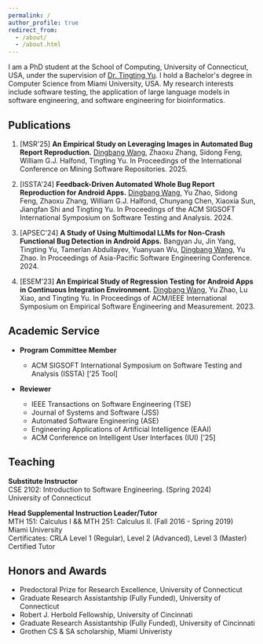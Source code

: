 ```yaml
---
permalink: /
author_profile: true
redirect_from: 
  - /about/
  - /about.html
---
```


I am a PhD student at the School of Computing, University of Connecticut, USA, under the supervision of [Dr. Tingting Yu](https://tingting-yu.scholar.uconn.edu). I hold a Bachelor's degree in Computer Science from Miami University, USA. My research interests include software testing,  the application of large language models in software engineering, and software engineering for bioinformatics.

## Publications
1. [MSR'25] **An Empirical Study on Leveraging Images in Automated Bug Report Reproduction.** <ins>Dingbang Wang</ins>, Zhaoxu Zhang, Sidong Feng, William G.J. Halfond, Tingting Yu.  In Proceedings of the International Conference on Mining Software Repositories. 2025.
   
2. [ISSTA'24] **Feedback-Driven Automated Whole Bug Report Reproduction for Android Apps.** <ins>Dingbang Wang</ins>, Yu Zhao, Sidong Feng, Zhaoxu Zhang, William G.J. Halfond, Chunyang Chen, Xiaoxia Sun, Jiangfan Shi and Tingting Yu. In Proceedings of the ACM SIGSOFT International Symposium on Software Testing and Analysis. 2024.

3. [APSEC'24] **A Study of Using Multimodal LLMs for Non-Crash Functional Bug Detection in Android Apps.**
Bangyan Ju, Jin Yang, Tingting Yu, Tamerlan Abdullayev, Yuanyuan Wu, <ins>Dingbang Wang</ins>, Yu Zhao. 
In Proceedings of Asia-Pacific Software Engineering Conference. 2024.

4. [ESEM'23] **An Empirical Study of Regression Testing for Android Apps in Continuous Integration Environment.** <ins>Dingbang Wang</ins>, Yu Zhao, Lu Xiao, and Tingting Yu.  In Proceedings of ACM/IEEE International Symposium on Empirical Software Engineering and Measurement. 2023.

## Academic Service
- **Program Committee Member**
  - ACM SIGSOFT International Symposium on Software Testing and Analysis (ISSTA) [’25 Tool]

- **Reviewer**
  - IEEE Transactions on Software Engineering (TSE)
  - Journal of Systems and Software (JSS)
  - Automated Software Engineering (ASE)
  - Engineering Applications of Artificial Intelligence (EAAI)
  - ACM Conference on Intelligent User Interfaces (IUI) [’25]


## Teaching
**Substitute Instructor**
<br> CSE 2102: Introduction to Software Engineering. (Spring 2024)
<br> University of Connecticut

**Head Supplemental Instruction Leader/Tutor**
<br> MTH 151:  Calculus I && MTH 251: Calculus II. (Fall 2016 - Spring 2019)
<br> Miami University 
<br> Certificates: CRLA Level 1 (Regular), Level 2 (Advanced), Level 3 (Master) Certified Tutor 

## Honors and Awards
* Predoctoral Prize for Research Excellence, University of Connecticut
* Graduate Research Assistantship (Fully Funded), University of Connecticut 
* Robert J. Herbold Fellowship, University of Cincinnati
* Graduate Research Assistantship (Fully Funded), University of Cincinnati 
* Grothen CS & SA scholarship, Miami Univeristy





